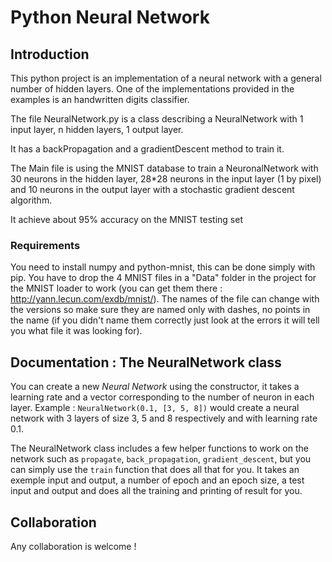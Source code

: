 # Python Neural Network

## Introduction


This python project is an implementation of a neural network with a general number of hidden layers. One of the implementations provided in the examples is an handwritten digits classifier.

The file NeuralNetwork.py is a class describing a NeuralNetwork with 1 input layer, n hidden layers, 1 output layer.

It has a backPropagation and a gradientDescent method to train it.

The Main file is using the MNIST database to train a NeuronalNetwork with 30 neurons in the hidden layer, 28*28 neurons in the input layer (1 by pixel) and 10 neurons in the output layer with a stochastic gradient descent algorithm.

It achieve about 95% accuracy on the MNIST testing set


### Requirements 

You need to install numpy and python-mnist, this can be done simply with pip.
You have to drop the 4 MNIST files in a "Data" folder in the project for the MNIST loader to work
(you can get them there : http://yann.lecun.com/exdb/mnist/). The names of the file can change with the versions so make sure they are named only with dashes, no points in the name (if you didn't name them correctly just look at the errors it will tell you what file it was looking for).


## Documentation : The NeuralNetwork class

You can create a new *Neural Network* using the constructor, it takes a learning rate and a vector corresponding to the number of neuron in each layer. Example : ``NeuralNetwork(0.1, [3, 5, 8])`` would create a neural network with 3 layers of size 3, 5 and 8 respectively and with learning rate 0.1.


The NeuralNetwork class includes a few helper functions to work on the network such as ``propagate``, ``back_propagation``, ``gradient_descent``, but you can simply use the ``train`` function that does all that for you. It takes an exemple input and output, a number of epoch and an epoch size, a test input and output and does all the training and printing of result for you.


## Collaboration

Any collaboration is welcome !
